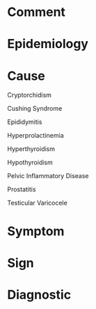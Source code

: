 # Comment

# Epidemiology

# Cause

Cryptorchidism

Cushing Syndrome

Epididymitis

Hyperprolactinemia

Hyperthyroidism

Hypothyroidism

Pelvic Inflammatory Disease

Prostatitis

Testicular Varicocele

# Symptom

# Sign

# Diagnostic
